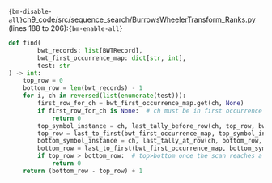 `{bm-disable-all}`[ch9_code/src/sequence_search/BurrowsWheelerTransform_Ranks.py](ch9_code/src/sequence_search/BurrowsWheelerTransform_Ranks.py) (lines 188 to 206):`{bm-enable-all}`

```python
def find(
        bwt_records: list[BWTRecord],
        bwt_first_occurrence_map: dict[str, int],
        test: str
) -> int:
    top_row = 0
    bottom_row = len(bwt_records) - 1
    for i, ch in reversed(list(enumerate(test))):
        first_row_for_ch = bwt_first_occurrence_map.get(ch, None)
        if first_row_for_ch is None:  # ch must be in first occurrence map, otherwise it's not in the original seq
            return 0
        top_symbol_instance = ch, last_tally_before_row(ch, top_row, bwt_records) + 1
        top_row = last_to_first(bwt_first_occurrence_map, top_symbol_instance)
        bottom_symbol_instance = ch, last_tally_at_row(ch, bottom_row, bwt_records)
        bottom_row = last_to_first(bwt_first_occurrence_map, bottom_symbol_instance)
        if top_row > bottom_row:  # top>bottom once the scan reaches a point in the test sequence where it's not in original seq
            return 0
    return (bottom_row - top_row) + 1
```